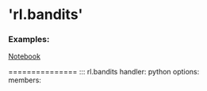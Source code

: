 'rl.bandits'
===============
### Examples:

[Notebook](https://github.com/rpazuki/reinforcement_learning_tutorial/blob/main/notebooks/k_bandits_algorithms.ipynb)

===============
::: rl.bandits
    handler: python
    options:        
        members:
            
